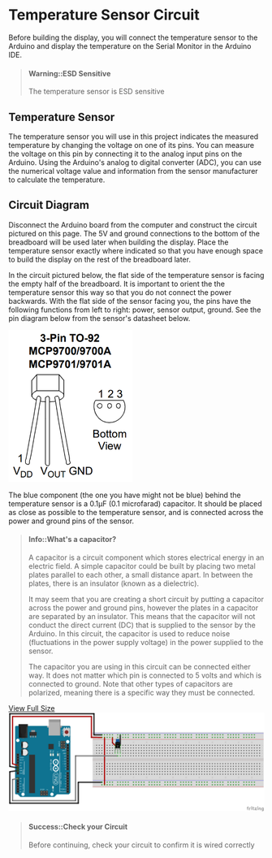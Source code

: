 # Temperature Sensor Circuit

Before building the display, you will connect the temperature sensor to the Arduino and display the temperature on the Serial Monitor in the Arduino IDE.

> #### Warning::ESD Sensitive
>
> The temperature sensor is ESD sensitive

## Temperature Sensor

The temperature sensor you will use in this project indicates the measured temperature by changing the voltage on one of its pins. You can measure the voltage on this pin by connecting it to the analog input pins on the Arduino. Using the Arduino's analog to digital converter \(ADC\), you can use the numerical voltage value and information from the sensor manufacturer to calculate the temperature.

## Circuit Diagram

Disconnect the Arduino board from the computer and construct the circuit pictured on this page. The 5V and ground connections to the bottom of the breadboard will be used later when building the display. Place the temperature sensor exactly where indicated so that you have enough space to build the display on the rest of the breadboard later.

In the circuit pictured below, the flat side of the temperature sensor is facing the empty half of the breadboard. It is important to orient the the temperature sensor this way so that you do not connect the power backwards. With the flat side of the sensor facing you, the pins have the following functions from left to right: power, sensor output, ground. See the pin diagram below from the sensor's datasheet below.

![](/assets/MCP9701A_TO-92_Pinout.PNG)

The blue component (the one you have might not be blue) behind the temperature sensor is a 0.1µF \(0.1 microfarad\) capacitor. It should be placed as close as possible to the temperature sensor, and is connected across the power and ground pins of the sensor.

> #### Info::What's a capacitor?
>
> A capacitor is a circuit component which stores electrical energy in an electric field. A simple capacitor could be built by placing two metal plates parallel to each other, a small distance apart. In between the plates, there is an insulator \(known as a dielectric\).
>
> It may seem that you are creating a short circuit by putting a capacitor across the power and ground pins, however the plates in a capacitor are separated by an insulator. This means that the capacitor will not conduct the direct current \(DC\) that is supplied to the sensor by the Arduino. In this circuit, the capacitor is used to reduce noise \(fluctuations in the power supply voltage\) in the power supplied to the sensor.
>
> The capacitor you are using in this circuit can be connected either way. It does not matter which pin is connected to 5 volts and which is connected to ground. Note that other types of capacitors are polarized, meaning there is a specific way they must be connected.

<a href="/assets/temperature_sensor_breadboard.png" target="_blank">View Full Size</a>
![](/assets/temperature_sensor_breadboard.png)

> #### Success::Check your Circuit
>
> Before continuing, check your circuit to confirm it is wired correctly




